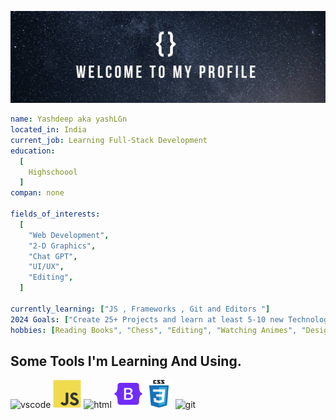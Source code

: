 <img src="./headerbackground.jpeg"></img>

```yaml
name: Yashdeep aka yashLGn
located_in: India
current_job: Learning Full-Stack Development
education:
  [
    Highschoool
  ]
compan: none

fields_of_interests:
  [
    "Web Development",
    "2-D Graphics",
    "Chat GPT",
    "UI/UX",
    "Editing",
  ]
  
currently_learning: ["JS , Frameworks , Git and Editors "]
2024 Goals: ["Create 25+ Projects and learn at least 5-10 new Technologies."]
hobbies: [Reading Books", "Chess", "Editing", "Watching Animes", "Designing"]
```
<h2>Some Tools I'm Learning And Using.</h2>
<p align="left">
<img src="https://cdn.jsdelivr.net/gh/devicons/devicon/icons/vscode/vscode-original.svg" alt="vscode" width="45" height="45"/>
<img src="https://raw.githubusercontent.com/devicons/devicon/master/icons/javascript/javascript-original.svg" alt="javascript" width="45" height="45" />
<img src="https://cdn.jsdelivr.net/gh/devicons/devicon/icons/html5/html5-original.svg" alt="html" width="45" height="45"/>
<img src="https://raw.githubusercontent.com/devicons/devicon/master/icons/bootstrap/bootstrap-plain.svg" alt="bootstrap" width="45" height="45" />
<img src="https://raw.githubusercontent.com/devicons/devicon/master/icons/css3/css3-original-wordmark.svg" alt="css3" width="45" height="45" />
<img src="https://cdn.jsdelivr.net/gh/devicons/devicon/icons/git/git-original.svg" alt="git" width="45" height="45"/>
</p>
